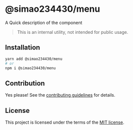 # @simao234430/menu

A Quick description of the component

> This is an internal utility, not intended for public usage.

## Installation

```sh
yarn add @simao234430/menu
# or
npm i @simao234430/menu
```

## Contribution

Yes please! See the
[contributing guidelines](https://github.com/xiaosimao123/yooui/blob/master/CONTRIBUTING.md)
for details.

## License

This project is licensed under the terms of the
[MIT license](https://github.com/xiaosimao123/yooui/blob/master/LICENSE).
